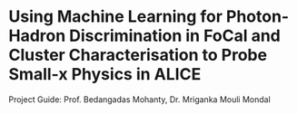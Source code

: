 <h1> <b> Using Machine Learning for Photon-Hadron Discrimination in FoCal and Cluster Characterisation to Probe Small-x Physics in ALICE </b></h1>

Project Guide: Prof. Bedangadas Mohanty, Dr. Mriganka Mouli Mondal
